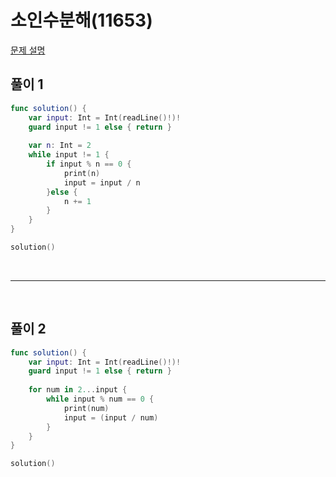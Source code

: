 # 소인수분해(11653)
[문제 설명](https://www.acmicpc.net/problem/11653)

## 풀이 1
```swift
func solution() {
    var input: Int = Int(readLine()!)!
    guard input != 1 else { return }
    
    var n: Int = 2
    while input != 1 {
        if input % n == 0 {
            print(n)
            input = input / n
        }else {
            n += 1
        }
    }
}

solution()
```

<br/>

---

<br/>

## 풀이 2
```swift
func solution() {
    var input: Int = Int(readLine()!)!
    guard input != 1 else { return }
    
    for num in 2...input {
        while input % num == 0 {
            print(num)
            input = (input / num)
        }
    }
}

solution()
```